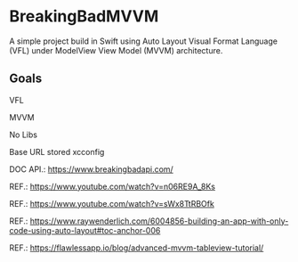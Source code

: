 # BreakingBadMVVM

A simple project build in Swift using Auto Layout Visual Format Language (VFL) under
ModelView View Model (MVVM) architecture.

## Goals
VFL

MVVM

No Libs

Base URL stored xcconfig



DOC API.: https://www.breakingbadapi.com/

REF.: https://www.youtube.com/watch?v=n06RE9A_8Ks

REF.: https://www.youtube.com/watch?v=sWx8TtRBOfk

REF.: https://www.raywenderlich.com/6004856-building-an-app-with-only-code-using-auto-layout#toc-anchor-006

REF.: https://flawlessapp.io/blog/advanced-mvvm-tableview-tutorial/
